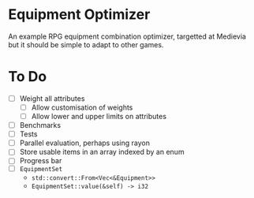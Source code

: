 # Equipment Optimizer

An example RPG equipment combination optimizer, targetted at Medievia but it should be simple to adapt to other games.

# To Do

* [ ] Weight all attributes
  * [ ] Allow customisation of weights
  * [ ] Allow lower and upper limits on attributes
* [ ] Benchmarks
* [ ] Tests
* [ ] Parallel evaluation, perhaps using rayon
* [ ] Store usable items in an array indexed by an enum
* [ ] Progress bar
* [ ] `EquipmentSet`
  * `std::convert::From<Vec<&Equipment>>`
  * `EquipmentSet::value(&self) -> i32`